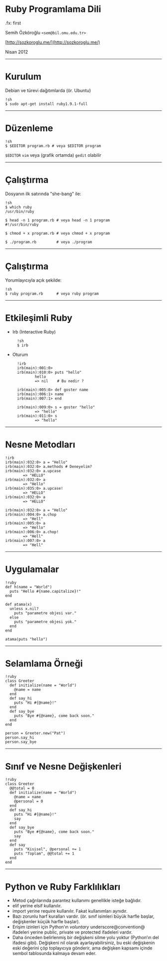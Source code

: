 # Ruby Programlama Dili

.fx: first

Semih Özköroğlu `<sem@bil.omu.edu.tr>`

[http://sozkoroglu.me/](http://sozkoroglu.me/)

Nisan 2012

---

# Kurulum

Debian ve türevi dağıtımlarda (ör. Ubuntu)

    !sh
    $ sudo apt-get install ruby1.9.1-full

---

# Düzenleme

    !sh
    $ $EDITOR program.rb # veya $EDITOR program

`$EDITOR` `vim` veya (grafik ortamda) `gedit` olabilir

---

# Çalıştırma

Dosyanın ilk satırında "she-bang" ile:

    !sh
    $ which ruby
    /usr/bin/ruby

    $ head -n 1 program.rb # veya head -n 1 program
    #!/usr/bin/ruby

    $ chmod + x program.rb # veya chmod + x program

    $ ./program.rb         # veya ./program

---

# Çalıştırma

Yorumlayıcıyla açık şekilde:

    !sh
    $ ruby program.rb      # veya ruby program

---

# Etkileşimli Ruby

- Irb (Interactive Ruby)

        !sh
        $ irb

- Oturum

        !irb
        irb(main):001:0>
        irb(main):010:0> puts "hello"
                hello
                => nil    # Bu nedir ?

        irb(main):005:0> def goster name
        irb(main):006:1> name
        irb(main):007:1> end

        irb(main):009:0> s = goster "hello"
                => "hello"
        irb(main):011:0> s
                => "hello"

---

# Nesne Metodları

    !irb
    irb(main):032:0> a = "Hello"
    irb(main):032:0> a.methods # Deneyelim?
    irb(main):032:0> a.upcase
            => "HELLO"
    irb(main):032:0> a
            => "Hello"
    irb(main):035:0> a.upcase!
            => "HELLO"
    irb(main):032:0> a
            => "HELLO"

    irb(main):032:0> a = "Hello"
    irb(main):004:0> a.chop
            => "Hell"
    irb(main):005:0> a
            => "Hello"
    irb(main):006:0> a.chop!
            => "Hell"
    irb(main):007:0> a
            => "Hell"

---

# Uygulamalar

    !ruby
    def h(name = "World")
      puts "Hello #{name.capitalize}!"
    end

    def atama(x)
      unless x.nil?
        puts "parametre objesi var."
      else
        puts "parametre objesi yok."
      end
    end

    atama(puts "hello")

---

# Selamlama Örneği

    !ruby
    class Greeter
      def initialize(name = "World")
        @name = name
      end
      def say_hi
        puts "Hi #{@name}!"
      end
      def say_bye
        puts "Bye #{@name}, come back soon."
      end
    end

    person = Greeter.new("Pat")
    person.say_hi
    person.say_bye

---

# Sınıf ve Nesne Değişkenleri

    !ruby
    class Greeter
      @@total = 0
      def initialize(name = "World")
        @name = name
        @personal = 0
      end
      def say_hi
        puts "Hi #{@name}!"
        say
      end
      def say_bye
        puts "Bye #{@name}, come back soon."
        say
      end
      def say
        puts "Kisisel", @personal += 1
        puts "Toplam", @@total += 1
      end
    end

---

# Python ve Ruby Farklılıkları

- Metod çağrılarında parantez kullanımı genellikle isteğe bağlıdır.
- elif yerine elsif kullanılır.
- import yerine require kullanılır. Fakat kullanımları aynıdır.
- Bazı zorunlu harf kuralları vardır. (ör. sınıf isimleri büyük harfle başlar, değişkenler küçük harfle başlar).
- Erişim izinleri için Python’ın _voluntary_ underscore@convention@ ifadeleri yerine public, private ve protected ifadeleri vardır.
- Daha önceden belirlenmiş bir değişkeni silme yolu yoktur (Python’ın del ifadesi gibi). Değişkeni nil olarak ayarlayabilirsiniz, bu eski değişkenin eski değerini çöp toplayıcıya gönderir, ama değişken kapsamı içinde sembol tablosunda kalmaya devam eder.
